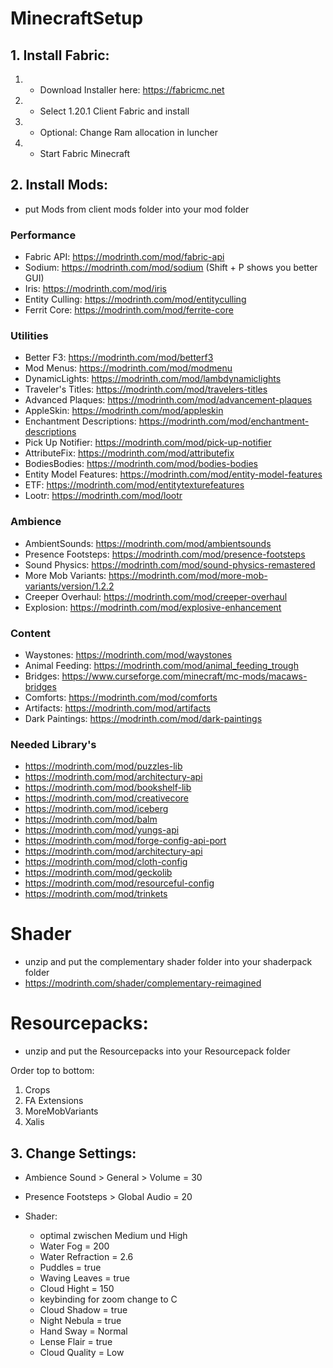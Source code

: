 # MinecraftSetup

## 1. Install Fabric:

1. - Download Installer here: https://fabricmc.net
2. - Select 1.20.1 Client Fabric and install
3. - Optional: Change Ram allocation in luncher
4. - Start Fabric Minecraft

## 2. Install Mods:

- put Mods from client mods folder into your mod folder

### Performance

- Fabric API: https://modrinth.com/mod/fabric-api
- Sodium: https://modrinth.com/mod/sodium (Shift + P shows you better GUI)
- Iris: https://modrinth.com/mod/iris
- Entity Culling: https://modrinth.com/mod/entityculling
- Ferrit Core: https://modrinth.com/mod/ferrite-core

### Utilities

- Better F3: https://modrinth.com/mod/betterf3
- Mod Menus: https://modrinth.com/mod/modmenu
- DynamicLights: https://modrinth.com/mod/lambdynamiclights
- Traveler's Titles: https://modrinth.com/mod/travelers-titles
- Advanced Plaques: https://modrinth.com/mod/advancement-plaques
- AppleSkin: https://modrinth.com/mod/appleskin
- Enchantment Descriptions: https://modrinth.com/mod/enchantment-descriptions
- Pick Up Notifier: https://modrinth.com/mod/pick-up-notifier
- AttributeFix: https://modrinth.com/mod/attributefix
- BodiesBodies: https://modrinth.com/mod/bodies-bodies
- Entity Model Features: https://modrinth.com/mod/entity-model-features
- ETF: https://modrinth.com/mod/entitytexturefeatures
- Lootr: https://modrinth.com/mod/lootr

### Ambience

- AmbientSounds: https://modrinth.com/mod/ambientsounds
- Presence Footsteps: https://modrinth.com/mod/presence-footsteps
- Sound Physics: https://modrinth.com/mod/sound-physics-remastered
- More Mob Variants: https://modrinth.com/mod/more-mob-variants/version/1.2.2
- Creeper Overhaul: https://modrinth.com/mod/creeper-overhaul
- Explosion: https://modrinth.com/mod/explosive-enhancement

### Content

- Waystones: https://modrinth.com/mod/waystones
- Animal Feeding: https://modrinth.com/mod/animal_feeding_trough
- Bridges: https://www.curseforge.com/minecraft/mc-mods/macaws-bridges
- Comforts: https://modrinth.com/mod/comforts
- Artifacts: https://modrinth.com/mod/artifacts
- Dark Paintings: https://modrinth.com/mod/dark-paintings

### Needed Library's

- https://modrinth.com/mod/puzzles-lib
- https://modrinth.com/mod/architectury-api
- https://modrinth.com/mod/bookshelf-lib
- https://modrinth.com/mod/creativecore
- https://modrinth.com/mod/iceberg
- https://modrinth.com/mod/balm
- https://modrinth.com/mod/yungs-api
- https://modrinth.com/mod/forge-config-api-port
- https://modrinth.com/mod/architectury-api
- https://modrinth.com/mod/cloth-config
- https://modrinth.com/mod/geckolib
- https://modrinth.com/mod/resourceful-config
- https://modrinth.com/mod/trinkets

# Shader

- unzip and put the complementary shader folder into your shaderpack folder
- https://modrinth.com/shader/complementary-reimagined

# Resourcepacks:
- unzip and put the Resourcepacks into your Resourcepack folder

 Order top to bottom:
  1. Crops
  2. FA Extensions
  3. MoreMobVariants
  4. Xalis

## 3. Change Settings:
- Ambience Sound > General > Volume = 30
- Presence Footsteps > Global Audio = 20

- Shader:

  - optimal zwischen Medium und High
  - Water Fog = 200
  - Water Refraction = 2.6
  - Puddles = true
  - Waving Leaves = true
  - Cloud Hight = 150 
  - keybinding for zoom change to C
  - Cloud Shadow = true
  - Night Nebula = true
  - Hand Sway = Normal
  - Lense Flair = true
  - Cloud Quality = Low
